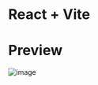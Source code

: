 # React + Vite

# Preview
<img src="https://github.com/user-attachments/assets/e80e9d4c-fd56-43f0-9ead-e1bc1743a7c2" alt="image"/>







